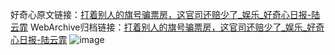 好奇心原文链接：[打着别人的旗号骗票房，这官司还赔少了_娱乐_好奇心日报-陆云霏](https://www.qdaily.com/articles/4164.html)
WebArchive归档链接：[打着别人的旗号骗票房，这官司还赔少了_娱乐_好奇心日报-陆云霏](http://web.archive.org/web/20190623153856/https://www.qdaily.com/articles/4164.html)
![image](http://ww3.sinaimg.cn/large/007d5XDply1g3veaf8q7lj30u02tshdt)
